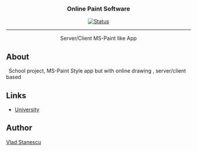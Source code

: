 <h3 align="center">Online Paint Software</h3>

<div align="center">

  [![Status](https://img.shields.io/badge/status-inactive-red.svg)]() 
  
</div>

---

<p align="center"> Server/Client MS-Paint like App
    <br> 
</p>

## About 
<p>	&ensp;School project, MS-Paint Style app but with online drawing , server/client based
</p>

## Links
 - [University](http://csac.ulbsibiu.ro/)

## Author 
  [Vlad Stanescu](https://github.com/vladstanescu94)
